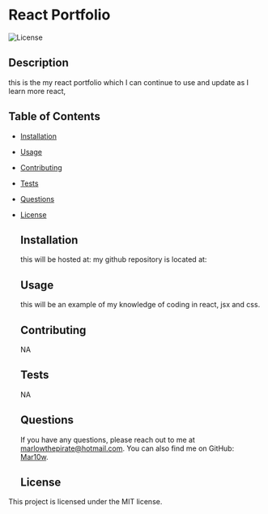 # React Portfolio
  ![License](https://img.shields.io/badge/license-MIT-blue.svg)

  ## Description
  this is the my react portfolio which I can continue to use and update as I learn more react, 
  
  ## Table of Contents
  * [Installation](#installation)
  * [Usage](#usage)
  * [Contributing](#contributing)
  * [Tests](#tests)
  * [Questions](#questions)
  
* [License](#license)
  
  ## Installation
  this will be hosted at:
  my github repository is located at:
  
  ## Usage
  this will be an example of my knowledge of coding in react, jsx and css.
  
  ## Contributing
  NA
  
  ## Tests
  NA
  
  ## Questions
  If you have any questions, please reach out to me at [marlowthepirate@hotmail.com](mailto:marlowthepirate@hotmail.com).
  You can also find me on GitHub: [Mar10w](https://github.com/Mar10w).
  
  ## License
This project is licensed under the MIT license.
  